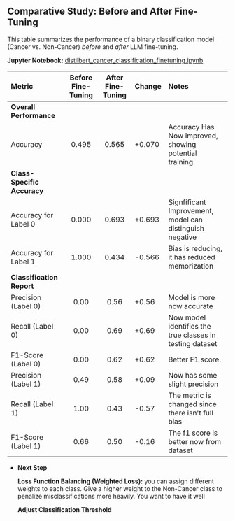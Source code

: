 ## Comparative Study: Before and After Fine-Tuning

This table summarizes the performance of a binary classification model (Cancer vs. Non-Cancer) *before* and *after* LLM fine-tuning. 

**Jupyter Notebook:** [distilbert_cancer_classification_finetuning.ipynb](https://github.com/Git-PratikVyas/Finetuning-LORA/blob/main/CancerClassification/distilbert_cancer_classification_finetuning.ipynb)


| Metric                     | Before Fine-Tuning | After Fine-Tuning | Change   | Notes                                                                 |
| :------------------------- | :-----------------: | :----------------: | :------- | :--------------------------------------------------------------------- |
| **Overall Performance**    |                    |                   |          |                                                                       |
| Accuracy                   | 0.495              | 0.565              | +0.070   | Accuracy Has Now improved, showing potential training.                        |
| **Class-Specific Accuracy** |                    |                   |          |                                                                       |
| Accuracy for Label 0      | 0.000              | 0.693              | +0.693   | Signfificant Improvement, model can distinguish negative                     |
| Accuracy for Label 1      | 1.000              | 0.434              | -0.566   | Bias is reducing, it has reduced memorization      |
| **Classification Report**  |                    |                   |          |                                                                       |
| Precision (Label 0)        | 0.00               | 0.56               | +0.56    |     Model  is more now accurate            |
| Recall (Label 0)           | 0.00               | 0.69              | +0.69    |     Now model identifies the true classes in testing dataset             |
| F1-Score (Label 0)         | 0.00               | 0.62               | +0.62    | Better F1 score.          |
| Precision (Label 1)        | 0.49               | 0.58               | +0.09     | Now has some slight precision           |
| Recall (Label 1)           | 1.00               | 0.43               | -0.57     | The metric is changed since there isn't full bias                        |
| F1-Score (Label 1)         | 0.66               | 0.50               | -0.16    | The f1 score is better now from dataset   




- **Next Step** 

  **Loss Function Balancing (Weighted Loss):**
  you can assign different weights to each class. Give a higher weight to the Non-Cancer class to penalize misclassifications more heavily. You want to have it well

  **Adjust Classification Threshold**
